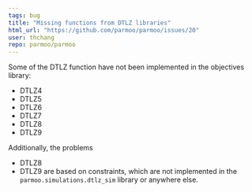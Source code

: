 ```yaml
---
tags: bug
title: "Missing functions from DTLZ libraries"
html_url: "https://github.com/parmoo/parmoo/issues/20"
user: thchang
repo: parmoo/parmoo
---
```


Some of the DTLZ function have not been implemented in the objectives library:
 - DTLZ4
 - DTLZ5
 - DTLZ6
 - DTLZ7
 - DTLZ8
 - DTLZ9

Additionally, the problems
 - DTLZ8
 - DTLZ9
are based on constraints, which are not implemented in the ``parmoo.simulations.dtlz_sim`` library or anywhere else.